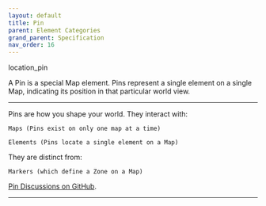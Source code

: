 ```yaml
---
layout: default
title: Pin
parent: Element Categories
grand_parent: Specification
nav_order: 16
---
```



<span class="material-symbols-outlined">location_pin</span>
 

A Pin is a special Map element. Pins represent a single element on a single Map, indicating its position in that particular world view. 

--- 
   
Pins are how you shape your world. They interact with:

    Maps (Pins exist on only one map at a time)

    Elements (Pins locate a single element on a Map) 

They are distinct from:

    Markers (which define a Zone on a Map)  

[Pin Discussions on GitHub](https://github.com/OnlyWorlds/OnlyWorlds/discussions/categories/pin).

--- 



 